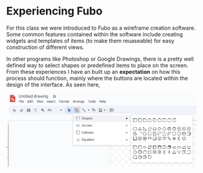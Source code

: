# Experiencing Fubo

For this class we were introduced to Fubo as a wireframe creation software. Some common features contained within the software 
include creating widgets and templates of items (to make them reuaseable) for easy construction of different views.

In other programs like Photoshop or Google Drawings, there is a pretty well defined way to select shapes or predefined items to
place on the screen. From these experiences I have an built up an **expectation** on how this process should
function, mainly where the buttons are located within the design of the interface. As seen here,

![.](j01Screenshot01.png)



